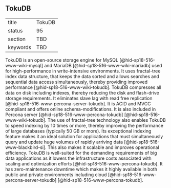## TokuDB


|          |        |
| -------- | ------ |
| title    | TokuDB |
| status   | 95     |
| section  | TBD    |
| keywords | TBD    |




TokuDB is an open-source storage engine for
MySQL [@hid-sp18-516-www-wiki-mysql] and
MariaDB [@hid-sp18-516-www-wiki-mariadb] used for high-performance in
write-intensive environments. It uses fractal-tree index data structure,
that keeps the data sorted and allows searches and sequential data
access simultaneously, thereby providing improved
performance [@hid-sp18-516-www-wiki-tokudb]. TokuDB compresses all data
on disk including indexes, thereby reducing the disk and flash-drive
storage requirements. It eliminates slave lag with read free
replication [@hid-sp18-516-www-percona-server-tokudb]. It is ACID and
MVCC compliant and offers online schema-modifications. It is also
included in Percona
server [@hid-sp18-516-www-percona-tokudb] [@hid-sp18-516-www-wiki-tokudb].
The use of fractal-tree technology also enables TokuDB to speed indexing
by 10 times or more, thereby improving the performance of large
databases (typically 50 GB or more). Its exceptional indexing feature
makes it an ideal solution for applications that must simultaneously
query and update huge volumes of rapidly arriving
data [@hid-sp18-516-www-blackbird-si]. This also makes it scalable and
improves operational efficiency. TokuDB is well-suited for the demanding
requirements of big data applications as it lowers the infrastructure
costs associated with scaling and optimization
efforts [@hid-sp18-516-www-percona-tokudb]. It has zero-maintenance
downtime which makes it highly available in both public and private
environments including
cloud [@hid-sp18-516-www-percona-server-tokudb] [@hid-sp18-516-www-percona-tokudb].

